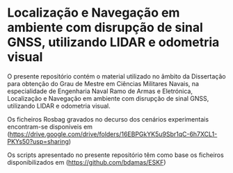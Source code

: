 # Localização e Navegação em ambiente com disrupção de sinal GNSS, utilizando LIDAR e odometria visual
O presente repositório contém o material utilizado no âmbito da Dissertação para obtenção do Grau de Mestre em Ciências Militares Navais, na especialidade de Engenharia Naval Ramo de Armas e Eletrónica, Localização e Navegação em ambiente com disrupção de sinal GNSS, utilizando LIDAR e odometria visual.




Os ficheiros Rosbag gravados no decurso dos cenários experimentais encontram-se disponiveis em (https://drive.google.com/drive/folders/16EBPGkYK5u9Sbr1qC-6h7XCL1-PKYs50?usp=sharing)


Os scripts apresentado no presente repositório têm como base os ficheiros disponibilizados em (https://github.com/bdamas/ESKF)